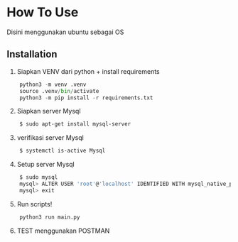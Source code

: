 # How To Use

Disini menggunakan ubuntu sebagai OS


## Installation

1. Siapkan VENV dari python + install requirements
```python
    python3 -m venv .venv
    source .venv/bin/activate
    python3 -m pip install -r requirements.txt
```
2. Siapkan server Mysql
```bash
    $ sudo apt-get install mysql-server
```
3. verifikasi server Mysql
```bash
    $ systemctl is-active Mysql
```
4. Setup server Mysql
```bash
    $ sudo mysql
    mysql> ALTER USER 'root'@'localhost' IDENTIFIED WITH mysql_native_password by 'my-secret-password';
    mysql> exit
```
5. Run scripts!
```bash
    python3 run main.py
```
6. TEST menggunakan POSTMAN
